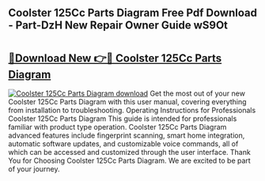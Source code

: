 ## Coolster 125Cc Parts Diagram Free Pdf Download - Part-DzH New Repair Owner Guide wS9Ot

# <h2><a href="http://dfpl8r.blite.top/?on=Coolster+125Cc+Parts+Diagram">🔗Download New 👉🔴 Coolster 125Cc Parts Diagram</a></h2>

[![Coolster 125Cc Parts Diagram download](https://i.imgur.com/lujVjoI.png)](http://dfpl8r.blite.top/?on=Coolster+125Cc+Parts+Diagram)
Get the most out of your new Coolster 125Cc Parts Diagram with this user manual, covering everything from installation to troubleshooting. Operating Instructions for Professionals Coolster 125Cc Parts Diagram This guide is intended for professionals familiar with product type operation. Coolster 125Cc Parts Diagram advanced features include fingerprint scanning, smart home integration, automatic software updates, and customizable voice commands, all of which can be accessed and customized through the user interface. Thank You for Choosing Coolster 125Cc Parts Diagram. We are excited to be part of your journey.
